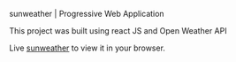 sunweather | Progressive Web Application

This project was built using react JS and Open Weather API

Live [sunweather](https://64b66b380af0e304e5c7de84--magenta-dodol-3ccfbb.netlify.app/) to view it in your browser.








